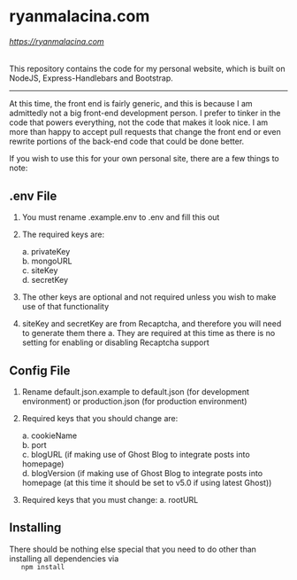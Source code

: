 # ryanmalacina.com

###### https://ryanmalacina.com

This repository contains the code for my personal website, which is built on NodeJS, Express-Handlebars and Bootstrap.

---

At this time, the front end is fairly generic, and this is because I am admittedly not a big front-end development person. I prefer to tinker in the code that powers everything, not the code that makes it look nice. I am more than happy to accept pull requests that change the front end or even rewrite portions of the back-end code that could be done better.

If you wish to use this for your own personal site, there are a few things to note:

## .env File

1. You must rename .example.env to .env and fill this out
2. The required keys are:

   a. privateKey  
   b. mongoURL  
   c. siteKey  
   d. secretKey

3. The other keys are optional and not required unless you wish to make use of that functionality
4. siteKey and secretKey are from Recaptcha, and therefore you will need to generate them there
   a. They are required at this time as there is no setting for enabling or disabling Recaptcha support

## Config File

1. Rename default.json.example to default.json (for development environment) or production.json (for production environment)
1. Required keys that you should change are:

   a. cookieName  
   b. port  
   c. blogURL (if making use of Ghost Blog to integrate posts into homepage)  
   d. blogVersion (if making use of Ghost Blog to integrate posts into homepage (at this time it should be set to v5.0 if using latest Ghost))

1. Required keys that you must change:
   a. rootURL

## Installing

There should be nothing else special that you need to do other than installing all dependencies via  
 `    npm install
   `
